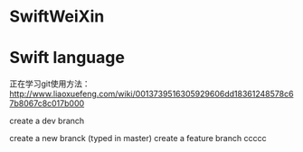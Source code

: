 # SwiftWeiXin
# Swift language
正在学习git使用方法：
http://www.liaoxuefeng.com/wiki/0013739516305929606dd18361248578c67b8067c8c017b000


create a dev branch

create a new branck (typed in master)
create a feature branch ccccc
